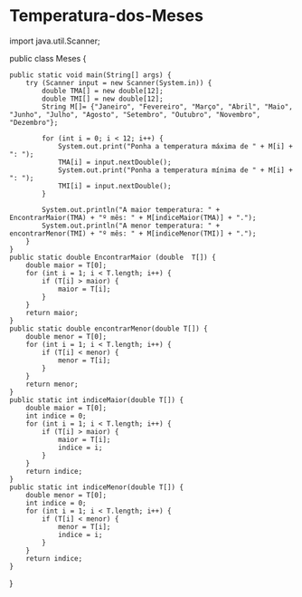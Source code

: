 # Temperatura-dos-Meses

import java.util.Scanner;

public class Meses {
	
    public static void main(String[] args) {
        try (Scanner input = new Scanner(System.in)) {
			double TMA[] = new double[12];
			double TMI[] = new double[12];
			String M[]= {"Janeiro", "Fevereiro", "Março", "Abril", "Maio", "Junho", "Julho", "Agosto", "Setembro", "Outubro", "Novembro", "Dezembro"};
			
			for (int i = 0; i < 12; i++) {
			    System.out.print("Ponha a temperatura máxima de " + M[i] + ": ");
			    TMA[i] = input.nextDouble();
			    System.out.print("Ponha a temperatura mínima de " + M[i] + ": ");
			    TMI[i] = input.nextDouble();
			}
			
			System.out.println("A maior temperatura: " + EncontrarMaior(TMA) + "º mês: " + M[indiceMaior(TMA)] + ".");
			System.out.println("A menor temperatura: " + encontrarMenor(TMI) + "º mês: " + M[indiceMenor(TMI)] + ".");
		}
    }
    public static double EncontrarMaior (double  T[]) {
        double maior = T[0];
        for (int i = 1; i < T.length; i++) {
            if (T[i] > maior) {
                maior = T[i];
            }
        }
        return maior;
    }  
    public static double encontrarMenor(double T[]) {
        double menor = T[0];
        for (int i = 1; i < T.length; i++) {
            if (T[i] < menor) {
                menor = T[i];
            }
        }
        return menor;
    }
    public static int indiceMaior(double T[]) {
        double maior = T[0];
        int indice = 0;
        for (int i = 1; i < T.length; i++) {
            if (T[i] > maior) {
                maior = T[i];
                indice = i;
            }
        }
        return indice;
    }
    public static int indiceMenor(double T[]) {
        double menor = T[0];
        int indice = 0;
        for (int i = 1; i < T.length; i++) {
            if (T[i] < menor) {
                menor = T[i];
                indice = i;
            }
        }
        return indice;
    }
}
